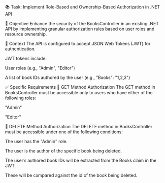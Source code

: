﻿📚 Task: Implement Role-Based and Ownership-Based Authorization in .NET API

🎯 Objective
Enhance the security of the BooksController in an existing .NET API by implementing granular authorization rules based on user roles and resource ownership.

🧩 Context
The API is configured to accept JSON Web Tokens (JWT) for authentication.

JWT tokens include:

User roles (e.g., "Admin", "Editor")

A list of book IDs authored by the user (e.g., "Books": "1,2,3")

✅ Specific Requirements
🔐 GET Method Authorization
The GET method in BooksController must be accessible only to users who have either of the following roles:

"Admin"

"Editor"

🔐 DELETE Method Authorization
The DELETE method in BooksController must be accessible under one of the following conditions:

The user has the "Admin" role.

The user is the author of the specific book being deleted.

The user’s authored book IDs will be extracted from the Books claim in the JWT.

These will be compared against the id of the book being deleted.